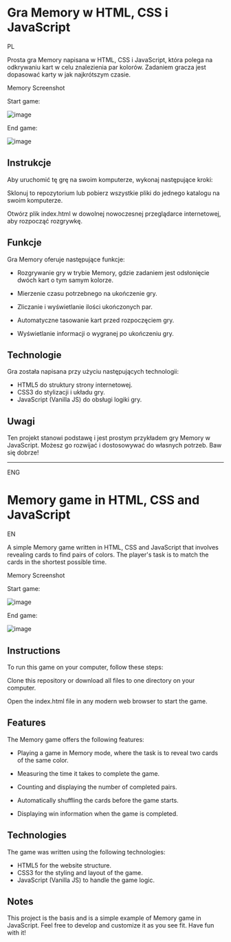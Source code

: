 # Gra Memory w HTML, CSS i JavaScript

PL

Prosta gra Memory napisana w HTML, CSS i JavaScript, która polega na odkrywaniu kart w celu znalezienia par kolorów. Zadaniem gracza jest dopasować karty w jak najkrótszym czasie.

Memory Screenshot

Start game: 



![image](https://github.com/SebastianK2000/MemoryGame/assets/127401994/975b9a2a-2dc1-4485-8b32-3e46167aaac7)



End game: 



![image](https://github.com/SebastianK2000/MemoryGame/assets/127401994/4a1c38bb-3d27-49de-90b8-75380aaee598)




## Instrukcje

Aby uruchomić tę grę na swoim komputerze, wykonaj następujące kroki:

Sklonuj to repozytorium lub pobierz wszystkie pliki do jednego katalogu na swoim komputerze.

Otwórz plik index.html w dowolnej nowoczesnej przeglądarce internetowej, aby rozpocząć rozgrywkę.

## Funkcje

Gra Memory oferuje następujące funkcje:

- Rozgrywanie gry w trybie Memory, gdzie zadaniem jest odsłonięcie dwóch kart o tym samym kolorze.

- Mierzenie czasu potrzebnego na ukończenie gry.

- Zliczanie i wyświetlanie ilości ukończonych par.

- Automatyczne tasowanie kart przed rozpoczęciem gry.

- Wyświetlanie informacji o wygranej po ukończeniu gry.

## Technologie

Gra została napisana przy użyciu następujących technologii:

- HTML5 do struktury strony internetowej.
- CSS3 do stylizacji i układu gry.
- JavaScript (Vanilla JS) do obsługi logiki gry.

## Uwagi

Ten projekt stanowi podstawę i jest prostym przykładem gry Memory w JavaScript. Możesz go rozwijać i dostosowywać do własnych potrzeb. Baw się dobrze!

--------------------------

ENG 

# Memory game in HTML, CSS and JavaScript

EN

A simple Memory game written in HTML, CSS and JavaScript that involves revealing cards to find pairs of colors. The player's task is to match the cards in the shortest possible time.

Memory Screenshot

Start game: 



![image](https://github.com/SebastianK2000/MemoryGame/assets/127401994/975b9a2a-2dc1-4485-8b32-3e46167aaac7)



End game: 



![image](https://github.com/SebastianK2000/MemoryGame/assets/127401994/4a1c38bb-3d27-49de-90b8-75380aaee598)




## Instructions

To run this game on your computer, follow these steps:

Clone this repository or download all files to one directory on your computer.

Open the index.html file in any modern web browser to start the game.

## Features

The Memory game offers the following features:

- Playing a game in Memory mode, where the task is to reveal two cards of the same color.

- Measuring the time it takes to complete the game.

- Counting and displaying the number of completed pairs.

- Automatically shuffling the cards before the game starts.

- Displaying win information when the game is completed.

## Technologies

The game was written using the following technologies:

- HTML5 for the website structure.
- CSS3 for the styling and layout of the game.
- JavaScript (Vanilla JS) to handle the game logic.

## Notes

This project is the basis and is a simple example of Memory game in JavaScript. Feel free to develop and customize it as you see fit. Have fun with it!
